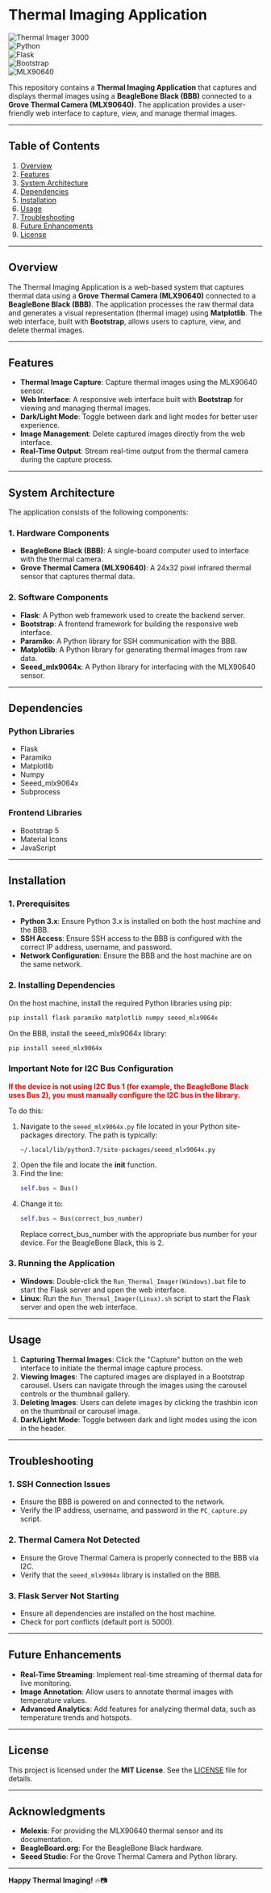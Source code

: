 # **Thermal Imaging Application**

![Thermal Imager 3000](https://img.shields.io/badge/Thermal-Imager%203000-blue)  
![Python](https://img.shields.io/badge/Python-3.x-green)  
![Flask](https://img.shields.io/badge/Flask-2.x-red)  
![Bootstrap](https://img.shields.io/badge/Bootstrap-5.x-purple)  
![MLX90640](https://img.shields.io/badge/MLX90640-Thermal%20Camera-orange)

This repository contains a **Thermal Imaging Application** that captures and displays thermal images using a **BeagleBone Black (BBB)** connected to a **Grove Thermal Camera (MLX90640)**. The application provides a user-friendly web interface to capture, view, and manage thermal images.

---

## **Table of Contents**
1. [Overview](#overview)
2. [Features](#features)
3. [System Architecture](#system-architecture)
4. [Dependencies](#dependencies)
5. [Installation](#installation)
6. [Usage](#usage)
7. [Troubleshooting](#troubleshooting)
8. [Future Enhancements](#future-enhancements)
9. [License](#license)

---

## **Overview**
The Thermal Imaging Application is a web-based system that captures thermal data using a **Grove Thermal Camera (MLX90640)** connected to a **BeagleBone Black (BBB)**. The application processes the raw thermal data and generates a visual representation (thermal image) using **Matplotlib**. The web interface, built with **Bootstrap**, allows users to capture, view, and delete thermal images.

---

## **Features**
- **Thermal Image Capture**: Capture thermal images using the MLX90640 sensor.
- **Web Interface**: A responsive web interface built with **Bootstrap** for viewing and managing thermal images.
- **Dark/Light Mode**: Toggle between dark and light modes for better user experience.
- **Image Management**: Delete captured images directly from the web interface.
- **Real-Time Output**: Stream real-time output from the thermal camera during the capture process.

---

## **System Architecture**
The application consists of the following components:

### **1. Hardware Components**
- **BeagleBone Black (BBB)**: A single-board computer used to interface with the thermal camera.
- **Grove Thermal Camera (MLX90640)**: A 24x32 pixel infrared thermal sensor that captures thermal data.

### **2. Software Components**
- **Flask**: A Python web framework used to create the backend server.
- **Bootstrap**: A frontend framework for building the responsive web interface.
- **Paramiko**: A Python library for SSH communication with the BBB.
- **Matplotlib**: A Python library for generating thermal images from raw data.
- **Seeed_mlx9064x**: A Python library for interfacing with the MLX90640 sensor.

---

## **Dependencies**
### **Python Libraries**
- Flask
- Paramiko
- Matplotlib
- Numpy
- Seeed_mlx9064x
- Subprocess

### **Frontend Libraries**
- Bootstrap 5
- Material Icons
- JavaScript

---

## **Installation**
### **1. Prerequisites**
- **Python 3.x**: Ensure Python 3.x is installed on both the host machine and the BBB.
- **SSH Access**: Ensure SSH access to the BBB is configured with the correct IP address, username, and password.
- **Network Configuration**: Ensure the BBB and the host machine are on the same network.

### **2. Installing Dependencies**
On the host machine, install the required Python libraries using pip:
```bash
pip install flask paramiko matplotlib numpy seeed_mlx9064x
```
On the BBB, install the seeed_mlx9064x library:
```bash
pip install seeed_mlx9064x
```

### **Important Note for I2C Bus Configuration**  
<span style="color:red">**If the device is not using I2C Bus 1 (for example, the BeagleBone Black uses Bus 2), you must manually configure the I2C bus in the library.**</span>  

To do this:  
1. Navigate to the `seeed_mlx9064x.py` file located in your Python site-packages directory. The path is typically:  
   ```terminal
   ~/.local/lib/python3.7/site-packages/seeed_mlx9064x.py
   ```
2. Open the file and locate the __init__ function.
3. Find the line:
   ```python
   self.bus = Bus()
   ```
4. Change it to:
   ```python
   self.bus = Bus(correct_bus_number)
   ```
   Replace correct_bus_number with the appropriate bus number for your device. For the BeagleBone Black, this is 2.

### **3. Running the Application**
- **Windows**: Double-click the `Run_Thermal_Imager(Windows).bat` file to start the Flask server and open the web interface.
- **Linux**: Run the `Run_Thermal_Imager(Linux).sh` script to start the Flask server and open the web interface.

---

## **Usage**
1. **Capturing Thermal Images**: Click the "Capture" button on the web interface to initiate the thermal image capture process.
2. **Viewing Images**: The captured images are displayed in a Bootstrap carousel. Users can navigate through the images using the carousel controls or the thumbnail gallery.
3. **Deleting Images**: Users can delete images by clicking the trashbin icon on the thumbnail or carousel image.
4. **Dark/Light Mode**: Toggle between dark and light modes using the icon in the header.

---

## **Troubleshooting**
### **1. SSH Connection Issues**
- Ensure the BBB is powered on and connected to the network.
- Verify the IP address, username, and password in the `PC_capture.py` script.

### **2. Thermal Camera Not Detected**
- Ensure the Grove Thermal Camera is properly connected to the BBB via I2C.
- Verify that the `seeed_mlx9064x` library is installed on the BBB.

### **3. Flask Server Not Starting**
- Ensure all dependencies are installed on the host machine.
- Check for port conflicts (default port is 5000).

---

## **Future Enhancements**
- **Real-Time Streaming**: Implement real-time streaming of thermal data for live monitoring.
- **Image Annotation**: Allow users to annotate thermal images with temperature values.
- **Advanced Analytics**: Add features for analyzing thermal data, such as temperature trends and hotspots.

---

## **License**
This project is licensed under the **MIT License**. See the [LICENSE](LICENSE) file for details.

---

## **Acknowledgments**
- **Melexis**: For providing the MLX90640 thermal sensor and its documentation.
- **BeagleBoard.org**: For the BeagleBone Black hardware.
- **Seeed Studio**: For the Grove Thermal Camera and Python library.

---

**Happy Thermal Imaging!** 🔥📷

